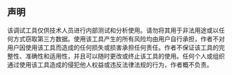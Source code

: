 ## 声明
该调试工具仅供技术人员进行内部测试和分析使用。请勿将其用于非法用途或以任何方式窃取第三方数据。使用该工具产生的所有风险均由用户自行承担，作者不对用户因使用该工具而造成的任何损失或损害承担任何责任。作者不保证该工具的完整性、准确性和适用性，并且可以随时更改或终止该工具的使用。任何个人或组织通过使用该工具造成的侵犯他人权益或违反法律法规的行为，作者概不负责。
